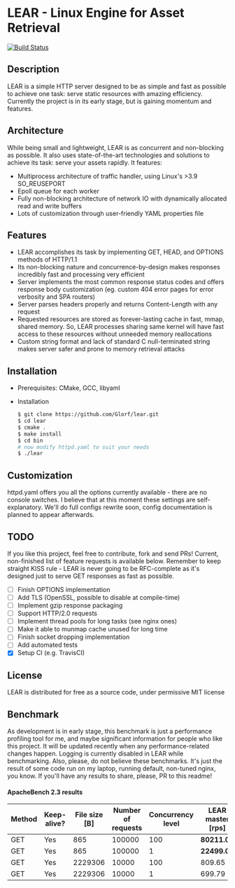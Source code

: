 # LEAR - Linux Engine for Asset Retrieval

[![Build Status](https://travis-ci.com/anishkny/lear.svg?branch=master)](https://travis-ci.com/anishkny/lear)

## Description
LEAR is a simple HTTP server designed to be as simple and fast as possible to achieve one task:
serve static resources with amazing efficiency. Currently the project is in its early stage,
but is gaining momentum and features.
## Architecture
While being small and lightweight, LEAR is as concurrent and non-blocking as possible.
It also uses state-of-the-art technologies and solutions to achieve its task: serve your assets
rapidly. It features:
* Multiprocess architecture of traffic handler, using Linux's >3.9 SO_REUSEPORT
* Epoll queue for each worker
* Fully non-blocking architecture of network IO with dynamically allocated read and write buffers
* Lots of customization through user-friendly YAML properties file
## Features
* LEAR accomplishes its task by implementing GET, HEAD, and OPTIONS methods of HTTP/1.1 
* Its non-blocking nature and concurrence-by-design makes responses incredibly fast and processing very efficient
* Server implements the most common response status codes and offers response body customization (eg. custom 404 error pages for error verbosity and SPA routers)
* Server parses headers properly and returns Content-Length with any request
* Requested resources are stored as forever-lasting cache in fast, mmap, shared memory.
So, LEAR processes sharing same kernel will have fast access to these resources without unneeded memory reallocations
* Custom string format and lack of standard C null-terminated string makes server safer and prone to memory retrieval attacks

## Installation
* Prerequisites: CMake, GCC, libyaml
* Installation


    ```bash
    $ git clone https://github.com/Glorf/lear.git
    $ cd lear
    $ cmake .
    $ make install
    $ cd bin
    # now modify httpd.yaml to suit your needs
    $ ./lear
    
## Customization
httpd.yaml offers you all the options currently available - there are no console switches.
I believe that at this moment these settings are self-explanatory. We'll do full configs 
rewrite soon, config documentation is planned to appear afterwards.

## TODO
If you like this project, feel free to contribute, fork and send PRs! Current, non-finished
list of feature requests is available below. Remember to keep straight KISS rule - LEAR is
never going to be RFC-complete as it's designed just to serve GET responses as fast
as possible.

- [ ] Finish OPTIONS implementation
- [ ] Add TLS (OpenSSL, possible to disable at compile-time)
- [ ] Implement gzip response packaging
- [ ] Support HTTP/2.0 requests
- [ ] Implement thread pools for long tasks (see nginx ones)
- [ ] Make it able to munmap cache unused for long time
- [ ] Finish socket dropping implementation
- [ ] Add automated tests
- [X] Setup CI (e.g. TravisCI)

## License
LEAR is distributed for free as a source code, under permissive MIT license

## Benchmark
As development is in early stage, this benchmark is just a performance profiling tool for me, and maybe significant information for people who like this project. It will be updated recently when any performance-related changes happen. Logging is currently disabled in LEAR while benchmarking. Also, please, do not believe these benchmarks. It's just the result of some code run on my laptop, running default, non-tuned nginx, you know. If you'll have any results to share, please, PR to this readme!

#### ApacheBench 2.3 results

| Method | Keep-alive? | File size [B] | Number of requests | Concurrency level | LEAR master [rps] | NGINX 1.5.15 [rps] |
|--------|-------------|---------------|--------------------|-------------------|-------------------|--------------------|
| GET    | Yes         | 865           | 100000             | 100               | **80211.05**      | 62269.41           |
| GET    | Yes         | 865           | 100000             | 1                 | **22499.05**      | 20922.25           |
| GET    | Yes         | 2229306       | 10000              | 100               | 809.65            | **2033.09**        |
| GET    | Yes         | 2229306       | 10000              | 1                 | 699.79            | **1602.04**        |
